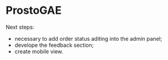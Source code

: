 # ProstoGAE
Next steps:
- necessary to add order status aditing into the admin panel;
- develope the feedback section;
- create mobile view.
